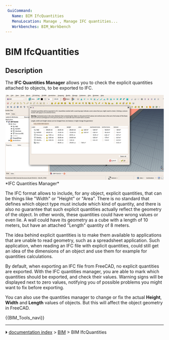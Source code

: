 ```yaml
---
 GuiCommand:
   Name: BIM IfcQuantities
   MenuLocation: Manage , Manage IFC quantities...
   Workbenches: BIM_Workbench
---
```


# BIM IfcQuantities

## Description

The **IFC Quantities Manager** allows you to check the explicit quantities attached to objects, to be exported to IFC.

 <img alt="" src=images/BIM_ifcquantities_screenshot.png  style="width:600px;">  
*IFC Quantities Manager*

The IFC format allows to include, for any object, explicit quantities, that can be things like \"Width\" or \"Height\" or \"Area\". There is no standard that defines which object type must include which kind of quantity, and there is also no guarantee that such explicit quantities actually reflect the geometry of the object. In other words, these quantities could have wrong values or even lie. A wall could have its geometry as a cube with a length of 10 meters, but have an attached \"Length\" quantity of 8 meters.

The idea behind explicit quantities is to make them available to applications that are unable to read geometry, such as a spreadsheet application. Such application, when reading an IFC file with explicit quantities, could still get an idea of the dimensions of an object and use them for example for quantities calculations.

By default, when exporting an IFC file from FreeCAD, no explicit quantities are exported. With the IFC quantities manager, you are able to mark which quantities should be exported, and check their values. Warning signs will be displayed next to zero values, notifying you of possible problems you might want to fix before exporting.

You can also use the quantities manager to change or fix the actual **Height**, **Width** and **Length** values of objects. But this will affect the object geometry in FreeCAD.




 {{BIM_Tools_navi}}



---
⏵ [documentation index](../README.md) > [BIM](BIM_Workbench.md) > BIM IfcQuantities
